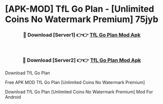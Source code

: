 # [APK-MOD] TfL Go  Plan - [Unlimited Coins No Watermark Premium] 75jyb



<div align="center">
<h3>🔴 Download [Server1] 👉👉 <a href="https://momento.my/?title=TfL_Go__Plan">TfL Go  Plan Mod Apk</a></h3><br>

<h3>🔴 Download [Server2] 👉👉 <a href="https://momento.my/?title=TfL_Go__Plan">TfL Go  Plan Mod Apk</a></h3>
</div>



Download TfL Go  Plan 

Free APK MOD TfL Go  Plan [Unlimited Coins No Watermark Premium]

Download TfL Go  Plan [Unlimited Coins No Watermark Premium] Mod For Android
